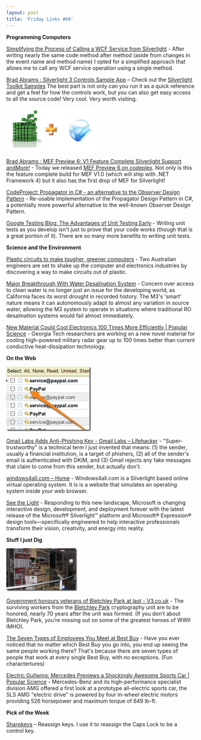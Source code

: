 ```yaml
---
layout: post  
title: 'Friday Links #60'
---
```

**Programming Computers**

[Simplifying the Process of Calling a WCF Service from Silverlight](http://weblogs.asp.net/dwahlin/archive/2009/07/12/simplifying-the-process-of-calling-a-wcf-service-from-silverlight-or-any-net-application.aspx) - After writing nearly the same code method after method (aside from changes in the event name and method name) I opted for a simplified approach that allows me to call any WCF service operation using a single method.

[Brad Abrams : Silverlight 3 Controls Sample App](http://blogs.msdn.com/brada/archive/2009/07/13/silverlight-3-controls-sample-app.aspx) – Check out the [Silverlight Toolkit Samples](http://silverlight.net/samples/sl3/toolkitcontrolsamples/run/default.html) The best part is not only can you run it as a quick reference and get a feel for how the controls work, but you can also get easy access to all the source code! Very cool. Very worth visiting.

![image_thumb](/cdn/images/blog/FridayLinks60_688E/image_thumb.png)

[Brad Abrams : MEF Preview 6: V1 Feature Complete Silverlight Support andMore!](http://blogs.msdn.com/brada/archive/2009/07/13/managed-extensibility-framework-mef-preview-6-silverlight-support-and-much-more.aspx) - Today we released [MEF Preview 6 on codeplex](http://mef.codeplex.com/Release/ProjectReleases.aspx?ReleaseId=30098). Not only is this the feature complete build for MEF V1.0 (which will ship with .NET Framework 4) but it also has the first drop of MEF for Silverlight!

[CodeProject: Propagator in C# - an alternative to the Observer Design Pattern](http://www.codeproject.com/KB/architecture/Propagator.aspx) - Re-usable implementation of the Propagator Design Pattern in C#, a potentially more powerful alternative to the well-known Observer Design Pattern.

[Google Testing Blog: The Advantages of Unit Testing Early](http://googletesting.blogspot.com/2009/07/by-shyam-seshadri-nowadays-when-i-talk.html) - Writing unit tests as you develop isn't just to prove that your code works (though that is a great portion of it). There are so many more benefits to writing unit tests. 

**Science and the Environment**

[Plastic circuits to make tougher, greener computers](http://www.computerworld.com.au/article/310730/plastic_circuits_make_tougher_greener_computers) - Two Australian engineers are set to shake up the computer and electronics industries by discovering a way to make circuits out of plastic.

[Major Breakthrough With Water Desalination System](http://www.sciencedaily.com/releases/2009/07/090713144124.htm) - Concern over access to clean water is no longer just an issue for the developing world, as California faces its worst drought in recorded history. The M3's 'smart' nature means it can autonomously adapt to almost any variation in source water, allowing the M3 system to operate in situations where traditional RO desalination systems would fail almost immediately.

[New Material Could Cool Electronics 100 Times More Efficiently | Popular Science](http://www.popsci.com/scitech/article/2009-07/new-material-could-cool-electronics-100-times-more-efficiently) - Georgia Tech researchers are working on a new novel material for cooling high-powered military radar gear up to 100 times better than current conductive heat-dissipation technology.

**On the Web**

![authenticated-icon-2](/cdn/images/blog/FridayLinks60_688E/authenticatedicon2.jpg)

[Gmail Labs Adds Anti-Phishing Key - Gmail Labs – Lifehacker](http://lifehacker.com/5313618/gmail-labs-adds-anti+phishing-key) - "Super-trustworthy" is a technical term I just invented that means: (1) the sender, usually a financial institution, is a target of phishers, (2) all of the sender's email is authenticated with DKIM, and (3) Gmail rejects any fake messages that claim to come from this sender, but actually don't. 

[windows4all.com – Home](http://windows4all.codeplex.com/) - Windows4all.com is a Silverlight based online virtual operating system. It is is a website that simulates an operating system inside your web browser.

[See the Light](http://www.microsoft.com/silverlight/seethelight/) - Responding to this new landscape, Microsoft is changing interactive design, development, and deployment forever with the latest release of the Microsoft® Silverlight™ platform and Microsoft® Expression® design tools—specifically engineered to help interactive professionals transform their vision, creativity, and energy into reality.

**Stuff I just Dig**

![medium](/cdn/images/blog/FridayLinks60_688E/medium.jpg)

[Government honours veterans of Bletchley Park at last - V3.co.uk](http://www.v3.co.uk/v3/news/2245801/government-honours-veterans) - The surviving workers from the [Bletchley Park](http://www.v3.co.uk/vnunet/news/2194121/bletchley-park-national-museum-computing) cryptography unit are to be honored, nearly 70 years after the unit was formed. (If you don’t about Bletchley Park, you’re missing out on some of the greatest heroes of WWII IMHO).

[The Seven Types of Employees You Meet at Best Buy](http://gizmodo.com/5311140/the-seven-types-of-employees-you-meet-at-best-buy/gallery/?skyline=true&s=x) - Have you ever noticed that no matter which Best Buy you go into, you end up seeing the same people working there? That's because there are seven types of people that work at every single Best Buy, with no exceptions. (Fun charactertures) 

[Electric Gullwing: Mercedes Previews a Shockingly Awesome Sports Car | Popular Science](http://www.popsci.com/cars/article/2009-07/electric-gullwing-mercedes-previews-all-electric-version-new-sports-car) - Mercedes-Benz and its high-performance specialist division AMG offered a first look at a prototype all-electric sports car, the SLS AMG "electric drive" is powered by four in-wheel electric motors providing 526 horsepower and maximum torque of 649 lb-ft.

**Pick of the Week**

[Sharpkeys](http://www.randyrants.com/sharpkeys/) – Reassign keys. I use it to reassign the Caps Lock to be a control key.
